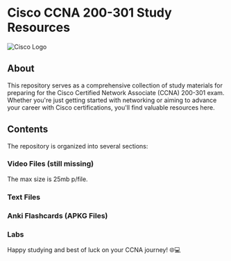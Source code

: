 # Cisco CCNA 200-301 Study Resources

![Cisco Logo](https://upload.wikimedia.org/wikipedia/commons/thumb/0/08/Cisco_logo_blue_2016.svg/800px-Cisco_logo_blue_2016.svg.png)

## About

This repository serves as a comprehensive collection of study materials for preparing for the Cisco Certified Network Associate (CCNA) 200-301 exam. Whether you're just getting started with networking or aiming to advance your career with Cisco certifications, you'll find valuable resources here.

## Contents

The repository is organized into several sections:

### Video Files (still missing)
The max size is 25mb p/file.

### Text Files

### Anki Flashcards (APKG Files)

### Labs



Happy studying and best of luck on your CCNA journey! 🌐💻
